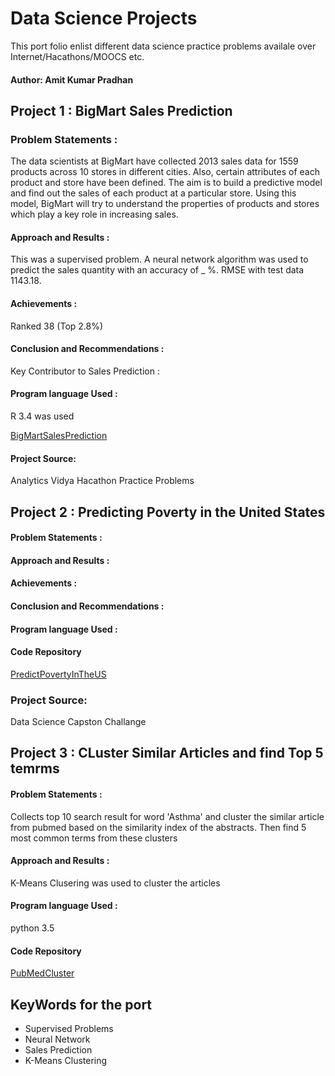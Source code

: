 
# Data Science Projects
This port folio enlist different data science practice problems availale over Internet/Hacathons/MOOCS etc.  

#### Author: Amit Kumar Pradhan


## Project 1 : BigMart Sales Prediction

  ### Problem Statements :
  The data scientists at BigMart have collected 2013 sales data for 1559 products across 10 stores in different cities. Also, certain attributes of each product and store have been defined. The aim is to build a predictive model and find out the sales of each product at a particular store.
  Using this model, BigMart will try to understand the properties of products and stores which play a key role in increasing sales.
  
  #### Approach and Results : 
  This was a supervised problem. A neural network algorithm was used to predict the sales quantity with an accuracy of _ %.
  RMSE with test data 1143.18.
  #### Achievements : 
  Ranked 38 (Top 2.8%)  

  #### Conclusion and Recommendations :
  Key Contributor to Sales Prediction :
  
  #### Program language Used :
  R 3.4 was used

  [BigMartSalesPrediction](https://github.com/akpradhn/IAGems/tree/portfolio/Projects/BigMartSalesPrediction)
  
  #### Project Source:
  Analytics Vidya Hacathon Practice Problems


## Project 2 : Predicting Poverty in the United States 

  #### Problem Statements :
  
  #### Approach and Results :
    
  #### Achievements : 
  
  #### Conclusion and Recommendations :
  
  #### Program language Used :
  
  #### Code Repository
  [PredictPovertyInTheUS](https://github.com/akpradhn/IAGems/tree/portfolio/Projects/PredictPovertyInTheUS)
  ### Project Source:
  Data Science Capston Challange


## Project 3 : CLuster Similar Articles and find Top 5 temrms 

  #### Problem Statements : 
  Collects top 10 search result for word 'Asthma' and cluster the similar article from pubmed based on the similarity index of the abstracts. Then find 5 most common terms from these clusters
  
  #### Approach and Results :
  K-Means Clusering was used to cluster the articles 
  
  #### Program language Used :
  python 3.5
  
  #### Code Repository
  [PubMedCluster](https://github.com/akpradhn/IAGems/tree/master/Projects/PubmedClusterAnalysis)
  

## KeyWords for the port 
* Supervised Problems
* Neural Network
* Sales Prediction
* K-Means Clustering
